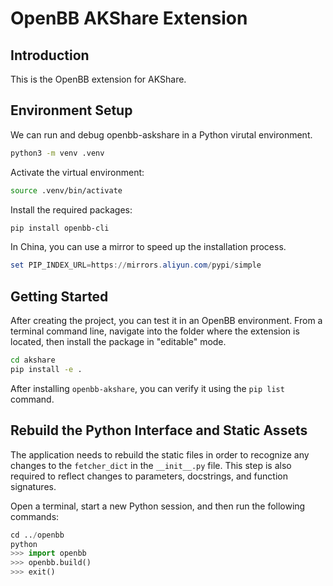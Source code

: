 # OpenBB AKShare Extension

## Introduction

This is the OpenBB extension for AKShare.

## Environment Setup
We can run and debug openbb-askshare in a Python virutal environment.
```bash
python3 -m venv .venv
```

Activate the virtual environment:
```bash
source .venv/bin/activate
```
Install the required packages:
```bash
pip install openbb-cli
```

In China, you can use a mirror to speed up the installation process.
```powershell
set PIP_INDEX_URL=https://mirrors.aliyun.com/pypi/simple
```

## Getting Started

After creating the project, you can test it in an OpenBB environment. From a terminal command line, navigate into the folder where the extension is located, then install the package in "editable" mode.

```bash
cd akshare
pip install -e .
```

After installing `openbb-akshare`, you can verify it using the `pip list` command.

## Rebuild the Python Interface and Static Assets

The application needs to rebuild the static files in order to recognize any changes to the `fetcher_dict` in the `__init__.py` file. This step is also required to reflect changes to parameters, docstrings, and function signatures.

Open a terminal, start a new Python session, and then run the following commands:

```python
cd ../openbb
python
>>> import openbb
>>> openbb.build()
>>> exit()
```
